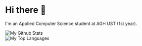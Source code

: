 # Hi there 👋

I'm an Applied Computer Science student at AGH UST (1st year). 

![My Github Stats](https://github-readme-stats.vercel.app/api/?username=frun36&show_icons=true&theme=dark)  
![My Top Languages](https://github-readme-stats.vercel.app/api/top-langs/?username=frun36&langs_count=8&theme=dark&layout=compact) 

<!--
**frun36/frun36** is a ✨ _special_ ✨ repository because its `README.md` (this file) appears on your GitHub profile.

Here are some ideas to get you started:

- 🔭 I’m currently working on ...
- 🌱 I’m currently learning ...
- 👯 I’m looking to collaborate on ...
- 🤔 I’m looking for help with ...
- 💬 Ask me about ...
- 📫 How to reach me: ...
- 😄 Pronouns: ...
- ⚡ Fun fact: ...
-->
